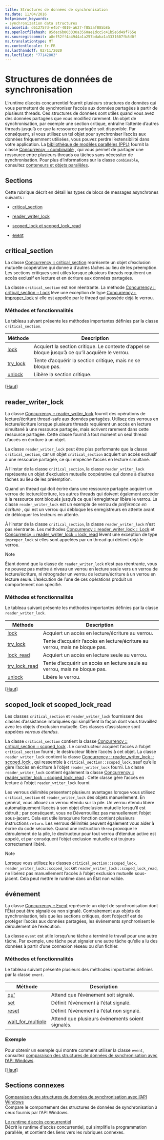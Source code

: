 ```yaml
---
title: Structures de données de synchronisation
ms.date: 11/04/2016
helpviewer_keywords:
- synchronization data structures
ms.assetid: d612757d-e4b7-4019-a627-f853af085b8b
ms.openlocfilehash: 85dec6b003330a3560ae1dcc5c41b5e6d49f765e
ms.sourcegitcommit: a8ef52ff4a4944a1a257bdaba1a3331607fb8d0f
ms.translationtype: MT
ms.contentlocale: fr-FR
ms.lasthandoff: 02/11/2020
ms.locfileid: "77142803"
---
```

# <a name="synchronization-data-structures"></a>Structures de données de synchronisation

L’runtime d’accès concurrentiel fournit plusieurs structures de données qui vous permettent de synchroniser l’accès aux données partagées à partir de plusieurs threads. Ces structures de données sont utiles quand vous avez des données partagées que vous modifiez rarement. Un objet de synchronisation, par exemple une section critique, entraîne l’attente d’autres threads jusqu’à ce que la ressource partagée soit disponible. Par conséquent, si vous utilisez un tel objet pour synchroniser l’accès aux données fréquemment utilisées, vous pouvez perdre l’extensibilité dans votre application. La [bibliothèque de modèles parallèles (PPL)](../../parallel/concrt/parallel-patterns-library-ppl.md) fournit la classe [Concurrency :: combinable](../../parallel/concrt/reference/combinable-class.md) , qui vous permet de partager une ressource entre plusieurs threads ou tâches sans nécessiter de synchronisation. Pour plus d’informations sur la classe `combinable`, consultez [conteneurs et objets parallèles](../../parallel/concrt/parallel-containers-and-objects.md).

## <a name="top"></a> Sections

Cette rubrique décrit en détail les types de blocs de messages asynchrones suivants :

- [critical_section](#critical_section)

- [reader_writer_lock](#reader_writer_lock)

- [scoped_lock et scoped_lock_read](#scoped_lock)

- [event](#event)

## <a name="critical_section"></a>critical_section

La classe [Concurrency :: critical_section](../../parallel/concrt/reference/critical-section-class.md) représente un objet d’exclusion mutuelle coopérative qui donne à d’autres tâches au lieu de les préemption. Les sections critiques sont utiles lorsque plusieurs threads requièrent un accès exclusif en lecture et en écriture aux données partagées.

La classe `critical_section` est non réentrante. La méthode [Concurrency :: critical_section :: Lock](reference/critical-section-class.md#lock) lève une exception de type [Concurrency :: improper_lock](../../parallel/concrt/reference/improper-lock-class.md) si elle est appelée par le thread qui possède déjà le verrou.

### <a name="methods-and-features"></a>Méthodes et fonctionnalités

Le tableau suivant présente les méthodes importantes définies par la classe `critical_section`.

|Méthode|Description|
|------------|-----------------|
|[lock](reference/critical-section-class.md#lock)|Acquiert la section critique. Le contexte d’appel se bloque jusqu’à ce qu’il acquière le verrou.|
|[try_lock](reference/critical-section-class.md#try_lock)|Tente d’acquérir la section critique, mais ne se bloque pas.|
|[unlock](reference/critical-section-class.md#unlock)|Libère la section critique.|

[[Haut](#top)]

## <a name="reader_writer_lock"></a>reader_writer_lock

La classe [Concurrency :: reader_writer_lock](../../parallel/concrt/reference/reader-writer-lock-class.md) fournit des opérations de lecture/écriture thread-safe aux données partagées. Utilisez des verrous en lecture/écriture lorsque plusieurs threads requièrent un accès en lecture simultané à une ressource partagée, mais écrivent rarement dans cette ressource partagée. Cette classe fournit à tout moment un seul thread d’accès en écriture à un objet.

La classe `reader_writer_lock` peut être plus performante que la classe `critical_section`, car un objet `critical_section` acquiert un accès exclusif à une ressource partagée, ce qui empêche l’accès en lecture simultané.

À l’instar de la classe `critical_section`, la classe `reader_writer_lock` représente un objet d’exclusion mutuelle coopérative qui donne à d’autres tâches au lieu de les préemption.

Quand un thread qui doit écrire dans une ressource partagée acquiert un verrou de lecture/écriture, les autres threads qui doivent également accéder à la ressource sont bloqués jusqu’à ce que l’enregistreur libère le verrou. La classe `reader_writer_lock` est un exemple de verrou de *préférence en écriture* , qui est un verrou qui débloque les enregistreurs en attente avant de débloquer les lecteurs en attente.

À l’instar de la classe `critical_section`, la classe `reader_writer_lock` n’est pas réentrante. Les méthodes [Concurrency :: reader_writer_lock :: Lock](reference/reader-writer-lock-class.md#lock) et [Concurrency :: reader_writer_lock :: lock_read](reference/reader-writer-lock-class.md#lock_read) lèvent une exception de type `improper_lock` si elles sont appelées par un thread qui détient déjà le verrou.

> [!NOTE]
> Étant donné que la classe de `reader_writer_lock` n’est pas réentrante, vous ne pouvez pas mettre à niveau un verrou en lecture seule vers un verrou de lecture/écriture, ni rétrograder un verrou de lecture/écriture à un verrou en lecture seule. L’exécution de l’une de ces opérations produit un comportement non spécifié.

### <a name="methods-and-features"></a>Méthodes et fonctionnalités

Le tableau suivant présente les méthodes importantes définies par la classe `reader_writer_lock`.

|Méthode|Description|
|------------|-----------------|
|[lock](reference/reader-writer-lock-class.md#lock)|Acquiert un accès en lecture/écriture au verrou.|
|[try_lock](reference/reader-writer-lock-class.md#try_lock)|Tente d’acquérir l’accès en lecture/écriture au verrou, mais ne bloque pas.|
|[lock_read](reference/reader-writer-lock-class.md#lock_read)|Acquiert un accès en lecture seule au verrou.|
|[try_lock_read](reference/reader-writer-lock-class.md#try_lock_read)|Tente d’acquérir un accès en lecture seule au verrou, mais ne bloque pas.|
|[unlock](reference/reader-writer-lock-class.md#unlock)|Libère le verrou.|

[[Haut](#top)]

## <a name="scoped_lock"></a>scoped_lock et scoped_lock_read

Les classes `critical_section` et `reader_writer_lock` fournissent des classes d’assistance imbriquées qui simplifient la façon dont vous travaillez avec les objets d’exclusion mutuelle. Ces classes d’assistance sont appelées *verrous étendus*.

La classe `critical_section` contient la classe [Concurrency :: critical_section :: scoped_lock](reference/critical-section-class.md#critical_section__scoped_lock_class) . Le constructeur acquiert l’accès à l’objet `critical_section` fourni ; le destructeur libère l’accès à cet objet. La classe `reader_writer_lock` contient la classe [Concurrency :: reader_writer_lock :: scoped_lock](reference/reader-writer-lock-class.md#scoped_lock_class) , qui ressemble à `critical_section::scoped_lock`, sauf qu’elle gère l’accès en écriture à l’objet `reader_writer_lock` fourni. La classe `reader_writer_lock` contient également la classe [Concurrency :: reader_writer_lock :: scoped_lock_read](reference/reader-writer-lock-class.md#scoped_lock_read_class) . Cette classe gère l’accès en lecture à l’objet `reader_writer_lock` fourni.

Les verrous délimités présentent plusieurs avantages lorsque vous utilisez `critical_section` et `reader_writer_lock` des objets manuellement. En général, vous allouez un verrou étendu sur la pile. Un verrou étendu libère automatiquement l’accès à son objet d’exclusion mutuelle lorsqu’il est détruit ; par conséquent, vous ne Déverrouillez pas manuellement l’objet sous-jacent. Cela est utile lorsqu’une fonction contient plusieurs instructions `return`. Les verrous délimités peuvent également vous aider à écrire du code sécurisé. Quand une instruction `throw` provoque le déroulement de la pile, le destructeur pour tout verrou d’étendue active est appelé, et par conséquent l’objet exclusion mutuelle est toujours correctement libéré.

> [!NOTE]
> Lorsque vous utilisez les classes `critical_section::scoped_lock`, `reader_writer_lock::scoped_lock`et `reader_writer_lock::scoped_lock_read`, ne libérez pas manuellement l’accès à l’objet exclusion mutuelle sous-jacent. Cela peut mettre le runtime dans un État non valide.

## <a name="event"></a>événement

La classe [Concurrency :: Event](../../parallel/concrt/reference/event-class.md) représente un objet de synchronisation dont l’État peut être signalé ou non signalé. Contrairement aux objets de synchronisation, tels que les sections critiques, dont l’objectif est de protéger l’accès aux données partagées, les événements synchronisent le déroulement de l’exécution.

La classe `event` est utile lorsqu’une tâche a terminé le travail pour une autre tâche. Par exemple, une tâche peut signaler une autre tâche qu’elle a lu des données à partir d’une connexion réseau ou d’un fichier.

### <a name="methods-and-features"></a>Méthodes et fonctionnalités

Le tableau suivant présente plusieurs des méthodes importantes définies par la classe `event`.

|Méthode|Description|
|------------|-----------------|
|[qu'](reference/event-class.md#wait)|Attend que l’événement soit signalé.|
|[set](reference/event-class.md#set)|Définit l’événement à l’état signalé.|
|[reset](reference/event-class.md#reset)|Définit l’événement à l’état non signalé.|
|[wait_for_multiple](reference/event-class.md#wait_for_multiple)|Attend que plusieurs événements soient signalés.|

### <a name="example"></a>Exemple

Pour obtenir un exemple qui montre comment utiliser la classe `event`, consultez [comparaison des structures de données de synchronisation avec l’API Windows](../../parallel/concrt/comparing-synchronization-data-structures-to-the-windows-api.md).

[[Haut](#top)]

## <a name="related-sections"></a>Sections connexes

[Comparaison des structures de données de synchronisation avec l’API Windows](../../parallel/concrt/comparing-synchronization-data-structures-to-the-windows-api.md)<br/>
Compare le comportement des structures de données de synchronisation à ceux fournis par l’API Windows.

[Le runtime d’accès concurrentiel](../../parallel/concrt/concurrency-runtime.md)<br/>
Décrit le runtime d'accès concurrentiel, qui simplifie la programmation parallèle, et contient des liens vers les rubriques connexes.
